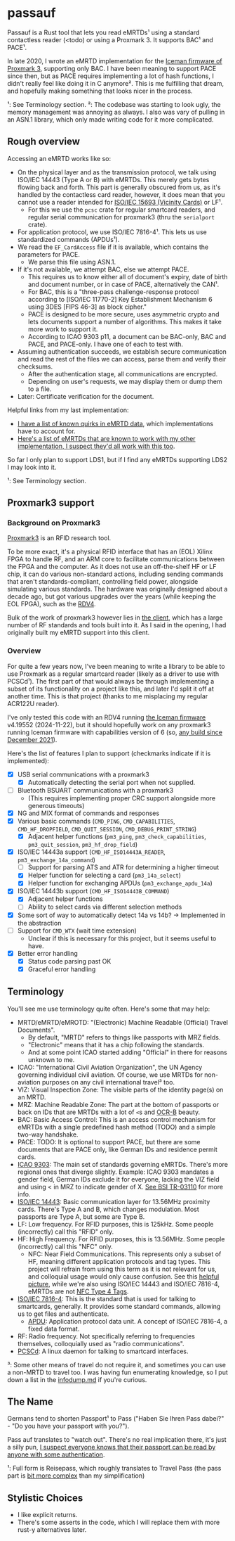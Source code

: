 # passauf

Passauf is a Rust tool that lets you read eMRTDs¹ using a standard contactless reader (\<todo) or using a Proxmark 3. It supports BAC¹ and PACE¹.

In late 2020, I wrote an eMRTD implementation for the [Iceman firmware of Proxmark 3](https://github.com/RfidResearchGroup/proxmark3), supporting only BAC. I have been meaning to support PACE since then, but as PACE requires implementing a lot of hash functions, I didn't really feel like doing it in C anymore². This is me fulfilling that dream, and hopefully making something that looks nicer in the process.

¹: See Terminology section.
²: The codebase was starting to look ugly, the memory management was annoying as always. I also was vary of pulling in an ASN.1 library, which only made writing code for it more complicated.

## Rough overview

Accessing an eMRTD works like so:

- On the physical layer and as the transmission protocol, we talk using ISO/IEC 14443 (Type A or B) with eMRTDs. This merely gets bytes flowing back and forth. This part is generally obscured from us, as it's handled by the contactless card reader, however, it does mean that you cannot use a reader intended for [ISO/IEC 15693 (Vicinity Cards)](https://en.wikipedia.org/wiki/ISO/IEC_15693) or LF¹.
    - For this we use the `pcsc` crate for regular smartcard readers, and regular serial communication for proxmark3 (thru the `serialport` crate).
- For application protocol, we use ISO/IEC 7816-4¹. This lets us use standardized commands (APDUs¹).
- We read the `EF_CardAccess` file if it is available, which contains the parameters for PACE.
    - We parse this file using ASN.1.
- If it's not available, we attempt BAC, else we attempt PACE.
    - This requires us to know either all of document's expiry, date of birth and document number, or in case of PACE, alternatively the CAN¹.
    - For BAC, this is a "three-pass challenge-response protocol according to [ISO/IEC 11770-2] Key Establishment Mechanism 6 using 3DES [FIPS 46-3] as block cipher."
    - PACE is designed to be more secure, uses asymmetric crypto and lets documents support a number of algorithms. This makes it take more work to support it.
    - According to ICAO 9303 p11, a document can be BAC-only, BAC and PACE, and PACE-only. I have one of each to test with.
- Assuming authentication succeeds, we establish secure communication and read the rest of the files we can access, parse them and verify their checksums.
    - After the authentication stage, all communications are encrypted.
    - Depending on user's requests, we may display them or dump them to a file.
- Later: Certificate verification for the document.

Helpful links from my last implementation:
- [I have a list of known quirks in eMRTD data](https://wf.lavatech.top/aves-tech-notes/emrtd-data-quirks), which implementations have to account for.
- [Here's a list of eMRTDs that are known to work with my other implementation, I suspect they'd all work with this too](https://github.com/RfidResearchGroup/proxmark3/issues/1117).

So far I only plan to support LDS1, but if I find any eMRTDs supporting LDS2 I may look into it.

¹: See Terminology section.

## Proxmark3 support

### Background on Proxmark3

[Proxmark3](https://en.wikipedia.org/wiki/Proxmark3) is an RFID research tool.

To be more exact, it's a physical RFID interface that has an (EOL) Xilinx FPGA to handle RF, and an ARM core to facilitate communications between the FPGA and the computer. As it does not use an off-the-shelf HF or LF chip, it can do various non-standard actions, including sending commands that aren't standards-compliant, controlling field power, alongside simulating various standards. The hardware was originally designed about a decade ago, but got various upgrades over the years (while keeping the EOL FPGA), such as the [RDV4](https://lab401.com/en-de/products/proxmark-3-rdv4).

Bulk of the work of proxmark3 however lies in [the client](https://github.com/RfidResearchGroup/proxmark3), which has a large number of RF standards and tools built into it. As I said in the opening, I had originally built my eMRTD support into this client.

### Overview

For quite a few years now, I've been meaning to write a library to be able to use Proxmark as a regular smartcard reader (likely as a driver to use with PCSCd¹). The first part of that would always be through implementing a subset of its functionality on a project like this, and later I'd split it off at another time. This is that project (thanks to me misplacing my regular ACR122U reader).

I've only tested this code with an RDV4 running [the Iceman firmware](https://github.com/RfidResearchGroup/proxmark3) v4.19552 (2024-11-22), but it should hopefully work on any proxmark3 running Iceman firmware with capabilities version of 6 (so, [any build since December 2021](https://github.com/RfidResearchGroup/proxmark3/commit/69ea599fee3cd95474b7dfb79027760da312a8fa)).

Here's the list of features I plan to support (checkmarks indicate if it is implemented):

- [x] USB serial communications with a proxmark3
    - [x] Automatically detecting the serial port when not supplied.
- [ ] Bluetooth BSUART communications with a proxmark3
    - (This requires implementing proper CRC support alongside more generous timeouts)
- [x] NG and MIX format of commands and responses
- [x] Various basic commands (`CMD_PING`, `CMD_CAPABILITIES`, `CMD_HF_DROPFIELD`, `CMD_QUIT_SESSION`, `CMD_DEBUG_PRINT_STRING`)
    - [x] Adjacent helper functions (`pm3_ping`, `pm3_check_capabilities`, `pm3_quit_session`, `pm3_hf_drop_field`)
- [x] ISO/IEC 14443a support (`CMD_HF_ISO14443A_READER`, `pm3_exchange_14a_command`)
    - [ ] Support for parsing ATS and ATR for determining a higher timeout
    - [x] Helper function for selecting a card (`pm3_14a_select`)
    - [x] Helper function for exchanging APDUs (`pm3_exchange_apdu_14a`)
- [x] ISO/IEC 14443b support (`CMD_HF_ISO14443B_COMMAND`)
    - [x] Adjacent helper functions
    - [ ] Ability to select cards via different selection methods
- [x] Some sort of way to automatically detect 14a vs 14b? -> Implemented in the abstraction
- [ ] Support for `CMD_WTX` (wait time extension)
    - Unclear if this is necessary for this project, but it seems useful to have.
- [x] Better error handling
    - [x] Status code parsing past OK
    - [x] Graceful error handling

## Terminology

You'll see me use terminology quite often. Here's some that may help:

- MRTD/eMRTD/eMROTD: "(Electronic) Machine Readable (Official) Travel Documents".
    - By default, "MRTD" refers to things like passports with MRZ fields.
    - "Electronic" means that it has a chip following the standards.
    - And at some point ICAO started adding "Official" in there for reasons unknown to me.
- ICAO: "International Civil Aviation Organization", the UN Agency governing individual civil aviation. Of course, we use MRTDs for non-aviation purposes on any civil international travel³ too.
- VIZ: Visual Inspection Zone: The visible parts of the identity page(s) on an MRTD.
- MRZ: Machine Readable Zone: The part at the bottom of passports or back on IDs that are MRTDs with a lot of `<`s and [OCR-B](https://en.wikipedia.org/wiki/OCR-B) beauty.
- BAC: Basic Access Control: This is an access control mechanism for eMRTDs with a single predefined hash method (TODO) and a simple two-way handshake.
- PACE: TODO: It is optional to support PACE, but there are some documents that are PACE only, like German IDs and residence permit cards.
- [ICAO 9303](https://www.icao.int/publications/pages/publication.aspx?docnum=9303): The main set of standards governing eMRTDs. There's more regional ones that diverge slightly. Example: ICAO 9303 mandates a gender field, German IDs exclude it for everyone, lacking the VIZ field and using < in MRZ to indicate gender of X. [See BSI TR-03110](https://www.bsi.bund.de/EN/Themen/Unternehmen-und-Organisationen/Standards-und-Zertifizierung/Technische-Richtlinien/TR-nach-Thema-sortiert/tr03110/tr-03110.html) for more info.
- [ISO/IEC 14443](https://en.wikipedia.org/wiki/ISO/IEC_14443): Basic communication layer for 13.56MHz proximity cards. There's Type A and B, which changes modulation. Most passports are Type A, but some are Type B.
- LF: Low frequency. For RFID purposes, this is 125kHz. Some people (incorrectly) call this "RFID" only.
- HF: High Frequency. For RFID purposes, this is 13.56MHz. Some people (incorrectly) call this "NFC" only.
    - NFC: Near Field Communications. This represents only a subset of HF, meaning different application protocols and tag types. This project will refrain from using this term as it is not relevant for us, and colloquial usage would only cause confusion. See this [helpful picture](https://upload.wikimedia.org/wikipedia/commons/3/33/NFC_Protocol_Stack.png), while we're also using ISO/IEC 14443 and ISO/IEC 7816-4, eMRTDs are not [NFC Type 4 Tags](https://docs.nordicsemi.com/bundle/ncs-latest/page/nrfxlib/nfc/doc/type_4_tag.html).
- [ISO/IEC 7816-4](https://en.wikipedia.org/wiki/ISO/IEC_7816#7816-4:_Organization,_security_and_commands_for_interchange): This is the standard that is used for talking to smartcards, generally. It provides some standard commands, allowing us to get files and authenticate.
    - [APDU](https://en.wikipedia.org/wiki/Smart_card_application_protocol_data_unit): Application protocol data unit. A concept of ISO/IEC 7816-4, a fixed data format.
- RF: Radio frequency. Not specifically referring to frequencies themselves, colloquially used as "radio communications".
- [PCSCd](https://linux.die.net/man/8/pcscd): A linux daemon for talking to smartcard interfaces.


³: Some other means of travel do not require it, and sometimes you can use a non-MRTD to travel too. I was having fun enumerating knowledge, so I put down a list in the [infodump.md](/infodump.md) if you're curious.

## The Name

Germans tend to shorten Passport¹ to Pass ("Haben Sie Ihren Pass dabei?" - "Do you have your passport with you?").

Pass auf translates to "watch out". There's no real implication there, it's just a silly pun, [I suspect everyone knows that their passport can be read by anyone with some authentication](https://xkcd.com/2501/).

¹: Full form is Reisepass, which roughly translates to Travel Pass (the pass part is [bit more complex](https://en.wiktionary.org/wiki/Pass#Etymology_2) than my simplification)

## Stylistic Choices

- I like explicit returns.
- There's some asserts in the code, which I will replace them with more rust-y alternatives later.
